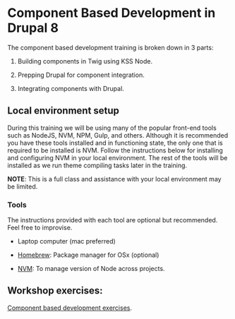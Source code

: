 # Component Based Development in Drupal 8
The component based development training is broken down in 3 parts:

1. Building components in Twig using KSS Node.

2. Prepping Drupal for component integration.

3. Integrating components with Drupal.


## Local environment setup

During this training we will be using many of the popular front-end tools such as NodeJS, NVM, NPM, Gulp, and others.  Although it is recommended  you have these tools installed and in functioning state, the only one that is required to be installed is NVM.  Follow the instructions below for installing and configuring NVM in your local environment.  The rest of the tools will be installed as we run theme compiling tasks later in the training.

**NOTE**:  This is a full class and assistance with your local environment may be limited.

### Tools

The instructions provided with each tool are optional but recommended.  Feel free to improvise.

* Laptop computer (mac preferred)

* [Homebrew](https://brew.sh/): Package manager for OSx (optional)
<!-- * [NodeJS](https://nodejs.org/en/): For plugins and development tools.  You can [follow these instructions](https://changelog.com/posts/install-node-js-with-homebrew-on-os-x) if you are running MacOS. -->
<!-- * [NPM](https://www.npmjs.com/):  To manage node dependencies/packages -->
<!-- * [Gulp](https://gulpjs.com/): To automate many of the development taks we will perform regularly.  The first command on [these instructions](https://coolestguidesontheplanet.com/installing-gulp-on-osx-10-11-el-capitan/) should get you up and running with Gulp. -->
* [NVM](https://github.com/creationix/nvm): To manage version of Node across projects.
<!-- * [Mediacurrent's theme generator](https://github.com/mediacurrent/theme_generator_8).  We will install this during the training to generate a new base theme. -->

<!-- ### Disable Drupal 8 Caching & enable Twig Debugging
This is necessary to properly debug and inspect twig templates.
* https://www.drupal.org/node/2598914

### Drupal Modules
Install and enable the following modules (including dependencies):
* [Devel and Kint](https://www.drupal.org/project/devel)
* [Paragraphs](https://www.drupal.org/project/paragraphs)
* [Components Libraries](https://www.drupal.org/project/components)
* [UI_Patterns](https://www.drupal.org/project/ui_patterns).  **Do not enable until instructed to**
* [Admin Toolbar](https://www.drupal.org/project/admin_toolbar) (optional)

## Compiling Sass, Javascript and Styleguide
(_First two commands below only need to run once_)

* Navigate to `docroot/themes/custom/shiny` and run the following commands:

```
nvm install
```
This will install the node version declared in `.nvrrc`

```
npm install
```
This will install all theme plugins and dependencies

```
npm run build
```


### Other commands you can run
As you are actively working on your theme, you can run various gulp tasks individually depending on your needs:

```
npm run compile
```
Will compile Sass into CSS


```
npm run watch
```
Will watch for Sass changes and compile them into CSS automatically upon save.


```
npm run styleguide
```
Will rebuild the styleguide.


```
npm run compress
```
Will compress assets to optimize them for web.


#### Theme
If you are having difficulties configuring or getting Mediacurrent's theme generator
you can grab the `shiny` theme in this repo and save it in `docroot/themes/custom/`.


#### Styleguide
To view the styleguide navigate to `http://your-local/themes/custom/shiny/dist/style-guide/` -->
<!-- ### Training Outline

1. [Create new Drupal 8 Theme](exercises/1-new-theme.md)

2. [Building a basic component](exercises/2-building-components.md)

3. [Building Social Icons component](exercises/3-building-components.md)

4. [Building an advanced component](exercises/4-building-components.md)

5. [Preparing Drupal for Component Integration](exercises/5-prepare-drupal.md)

6. [Integrating components with Drupal](exercises/6-integrating-components.md)

7. [Components Variations](exercises/7-components-variations.md)

8. [Integrating Featured Speakers](exercises/8-integrate-featured-speakers.md) (Complete instructions pending)


#### Preview of the Speaker card component

This is an example of the component we will be building and integrating during this training.

![Speaker Card Component](exercises/assets/speaker.png) -->

<!-- ---


First Exercise:  [Create a new theme](exercises/1-new-theme.md) -->

## Workshop exercises:

[Component based development exercises](https://mariohernandez.gitbooks.io/components/content/kss-node/).
